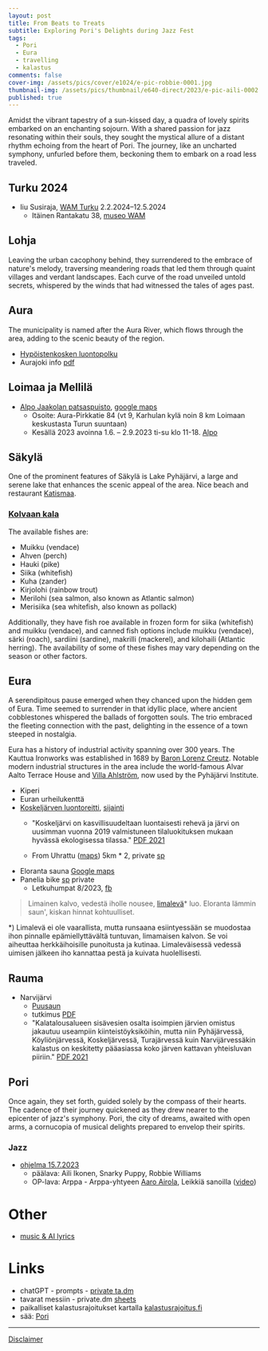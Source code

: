```yaml
---
layout: post
title: From Beats to Treats
subtitle: Exploring Pori's Delights during Jazz Fest
tags:
  - Pori
  - Eura
  - travelling
  - kalastus
comments: false
cover-img: /assets/pics/cover/e1024/e-pic-robbie-0001.jpg
thumbnail-img: /assets/pics/thumbnail/e640-direct/2023/e-pic-aili-0002.jpg
published: true
---
```


Amidst the vibrant tapestry of a sun-kissed day, a quadra of lovely spirits embarked on an enchanting sojourn. With a shared passion for jazz resonating within their souls, they sought the mystical allure of a distant rhythm echoing from the heart of Pori. The journey, like an uncharted symphony, unfurled before them, beckoning them to embark on a road less traveled.

## Turku 2024

- Iiu Susiraja, [WAM Turku](https://museot.fi/nayttelykalenteri/?nayttely_id=34350) 2.2.2024–12.5.2024
  - Itäinen Rantakatu 38, [museo WAM](https://www.wam.fi/)

## Lohja

Leaving the urban cacophony behind, they surrendered to the embrace of nature's melody, traversing meandering roads that led them through quaint villages and verdant landscapes. Each curve of the road unveiled untold secrets, whispered by the winds that had witnessed the tales of ages past.

## Aura

The municipality is named after the Aura River, which flows through the area, adding to the scenic beauty of the region. 

- [Hypöistenkosken luontopolku](https://aurajoentie.fi/item/hypoisten-luontopolku/)
- Aurajoki info [pdf](http://aurajoki.net/wp-content/uploads/2017/06/Retkelle-Aurajokilaaksoon2017_pienennetty.pdf)

## Loimaa ja Mellilä

- [Alpo Jaakolan patsaspuisto](https://www.hs.fi/kotimaa/turku/art-2000009738720.html), [google maps](https://goo.gl/maps/P6ZRCYbCCsU4dsJ17)  
  - Osoite: Aura-Pirkkatie 84 (vt 9, Karhulan kylä noin 8 km Loimaan keskustasta Turun suuntaan)
  - Kesällä 2023 avoinna 1.6. – 2.9.2023 ti-su klo 11-18. [Alpo](https://www.loimaantaidemuseo.fi/nayttelyt/alpo-jaakolan-patsaspuisto/)

## Säkylä

One of the prominent features of Säkylä is Lake Pyhäjärvi, a large and serene lake that enhances the scenic appeal of the area. Nice beach and restaurant [Katismaa](https://www.katismaansaari.fi/).

### [Kolvaan kala](https://www.kolvaankala.fi/)

The available fishes are:

- Muikku (vendace)
- Ahven (perch)
- Hauki (pike)
- Siika (whitefish)
- Kuha (zander)
- Kirjolohi (rainbow trout)
- Merilohi (sea salmon, also known as Atlantic salmon)
- Merisiika (sea whitefish, also known as pollack)

Additionally, they have fish roe available in frozen form for siika (whitefish) and muikku (vendace), and canned fish options include muikku (vendace), särki (roach), sardiini (sardine), makrilli (mackerel), and kilohaili (Atlantic herring). The availability of some of these fishes may vary depending on the season or other factors.

## Eura

A serendipitous pause emerged when they chanced upon the hidden gem of Eura. Time seemed to surrender in that idyllic place, where ancient cobblestones whispered the ballads of forgotten souls. The trio embraced the fleeting connection with the past, delighting in the essence of a town steeped in nostalgia.

Eura has a history of industrial activity spanning over 300 years. The Kauttua Ironworks was established in 1689 by [Baron Lorenz Creutz](https://fi.wikipedia.org/wiki/Lorentz_Creutz). Notable modern industrial structures in the area include the world-famous Alvar Aalto Terrace House and [Villa Ahlström](https://www.eura.fi/kulttuuri-ja-vapaa-aika/kulttuuri/euran-100-helmea/villa-ahlstrom/), now used by the Pyhäjärvi Institute.

- Kiperi
- Euran urheilukenttä
- [Koskeljärven luontoreitti](https://www.outdoorssatakunta.fi/kohde/koskeljarven-luontoreitti-eura-45-km/), [sijainti](https://www.luontoon.fi/koskeljarvi/kartatjakulkuyhteydet)
  - "Koskeljärvi on kasvillisuudeltaan luontaisesti rehevä ja järvi on uusimman vuonna 2019 valmistuneen tilaluokituksen mukaan hyvässä ekologisessa tilassa." [PDF 2021](https://www.kalatalouskeskus.fi/wp-content/uploads/2021/10/KHS_EuraLapinj_ehdotusluonnos_teksti_06_10_2021.pdf)

  - From Uhrattu ([maps](https://www.google.com/maps/place/Koskelj%C3%A4rven+luontoreitti/@60.9607969,22.1471633,15.75z)) 5km * 2, private [sp](https://www.sports-tracker.com/workout/haques/64ce42d7a8c87c6696ecd3d0)
- Eloranta sauna [Google maps](https://goo.gl/maps/CNLD5zFRkWSBSh3D7)
- Panelia bike [sp](https://www.sports-tracker.com/workout/haques/64cf350a62bf187981072430) private
  - Letkuhumpat 8/2023, [fb](https://www.facebook.com/events/244469378472274/?ref=newsfeed)

> Limainen kalvo,
vedestä iholle nousee,
[limalevä](https://yle.fi/a/3-11461627)* luo.
Eloranta lämmin saun',
kiskan hinnat kohtuulliset.

*) Limalevä ei ole vaarallista, mutta runsaana esiintyessään se muodostaa ihon pinnalle epämiellyttävältä tuntuvan, limamaisen kalvon. Se voi aiheuttaa herkkäihoisille punoitusta ja kutinaa. Limaleväisessä vedessä uimisen jälkeen iho kannattaa pestä ja kuivata huolellisesti. 

## Rauma

- Narvijärvi
  - [Puusaun](https://www.puusaun.com/)
  - tutkimus [PDF](https://www.doria.fi/bitstream/handle/10024/134624/MO1_2006.pdf)
  -  "Kalatalousalueen sisävesien osalta isoimpien järvien omistus jakautuu useampiin kiinteistöyksiköihin, mutta niin Pyhäjärvessä, Köyliönjärvessä, Koskeljärvessä, Turajärvessä kuin Narvijärvessäkin kalastus on keskitetty pääasiassa koko järven kattavan yhteisluvan piiriin." [PDF 2021](https://www.kalatalouskeskus.fi/wp-content/uploads/2021/10/KHS_EuraLapinj_ehdotusluonnos_teksti_06_10_2021.pdf)

## Pori

Once again, they set forth, guided solely by the compass of their hearts. The cadence of their journey quickened as they drew nearer to the epicenter of jazz's symphony. Pori, the city of dreams, awaited with open arms, a cornucopia of musical delights prepared to envelop their spirits.

### Jazz

- [ohjelma 15.7.2023](https://www.porijazz.fi/fi/ohjelma/2023-07-15/)
  - päälava: Aili Ikonen, Snarky Puppy, Robbie Williams
  - OP-lava: Arppa - Arppa-yhtyeen [Aaro Airola](https://yle.fi/aihe/artikkeli/2021/08/18/arppa-yhtyeen-aaro-airola-syntyi-kulttuurikotiin-opiskeli-liiketaloutta-ja), Leikkiä sanoilla ([video](https://www.youtube.com/watch?v=h_wCI-LiRys))

# Other

- [music & AI lyrics](https://talonendm.github.io/2022-01-09-music/)

# Links

- chatGPT - prompts - [private ta.dm](https://docs.google.com/document/d/1n1Vl_3XI5mYtdwjpzkOmbijMq9S61ba18t5PttlT9xE/edit?usp=sharing)
- tavarat messiin - private.dm [sheets](https://docs.google.com/spreadsheets/d/19BkGyPCeYUFju6qmrPmDd3s-zcD2MNX5jRguvoorb1c/edit?usp=sharing)
- paikalliset kalastusrajoitukset kartalla [kalastusrajoitus.fi](https://kalastusrajoitus.fi/#/kalastusrajoitus)
- sää: [Pori](https://www.foreca.fi/Finland/Pori)

---

[Disclaimer](https://talonendm.github.io/disclaimer)

